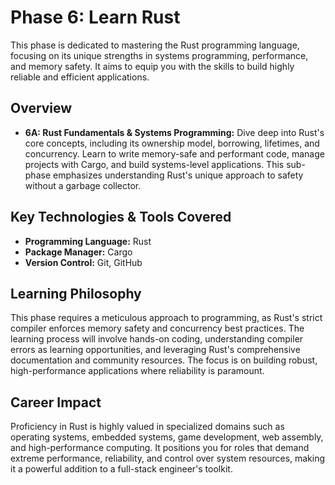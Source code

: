 # Phase 6: Learn Rust

This phase is dedicated to mastering the Rust programming language, focusing on its unique strengths in systems programming, performance, and memory safety. It aims to equip you with the skills to build highly reliable and efficient applications.

## Overview

*   **6A: Rust Fundamentals & Systems Programming:** Dive deep into Rust's core concepts, including its ownership model, borrowing, lifetimes, and concurrency. Learn to write memory-safe and performant code, manage projects with Cargo, and build systems-level applications. This sub-phase emphasizes understanding Rust's unique approach to safety without a garbage collector.

## Key Technologies & Tools Covered

*   **Programming Language:** Rust
*   **Package Manager:** Cargo
*   **Version Control:** Git, GitHub

## Learning Philosophy

This phase requires a meticulous approach to programming, as Rust's strict compiler enforces memory safety and concurrency best practices. The learning process will involve hands-on coding, understanding compiler errors as learning opportunities, and leveraging Rust's comprehensive documentation and community resources. The focus is on building robust, high-performance applications where reliability is paramount.

## Career Impact

Proficiency in Rust is highly valued in specialized domains such as operating systems, embedded systems, game development, web assembly, and high-performance computing. It positions you for roles that demand extreme performance, reliability, and control over system resources, making it a powerful addition to a full-stack engineer's toolkit.
